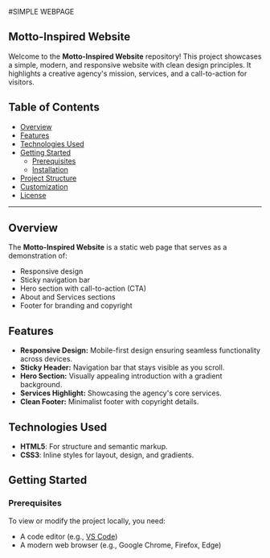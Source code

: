 #SIMPLE WEBPAGE
## Motto-Inspired Website

Welcome to the **Motto-Inspired Website** repository! This project showcases a simple, modern, and responsive website with clean design principles. It highlights a creative agency's mission, services, and a call-to-action for visitors.

## Table of Contents
- [Overview](#overview)
- [Features](#features)
- [Technologies Used](#technologies-used)
- [Getting Started](#getting-started)
  - [Prerequisites](#prerequisites)
  - [Installation](#installation)
- [Project Structure](#project-structure)
- [Customization](#customization)
- [License](#license)

---

## Overview
The **Motto-Inspired Website** is a static web page that serves as a demonstration of:
- Responsive design
- Sticky navigation bar
- Hero section with call-to-action (CTA)
- About and Services sections
- Footer for branding and copyright

## Features
- **Responsive Design:** Mobile-first design ensuring seamless functionality across devices.
- **Sticky Header:** Navigation bar that stays visible as you scroll.
- **Hero Section:** Visually appealing introduction with a gradient background.
- **Services Highlight:** Showcasing the agency's core services.
- **Clean Footer:** Minimalist footer with copyright details.

## Technologies Used
- **HTML5**: For structure and semantic markup.
- **CSS3**: Inline styles for layout, design, and gradients.

## Getting Started

### Prerequisites
To view or modify the project locally, you need:
- A code editor (e.g., [VS Code](https://code.visualstudio.com/))
- A modern web browser (e.g., Google Chrome, Firefox, Edge)

